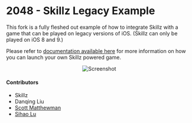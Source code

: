 # 2048 - Skillz Legacy Example

This fork is a fully fleshed out example of how to integrate Skillz with a game that can be played on legacy versions of iOS. (Skillz can only be played on iOS 8 and 9.)

Please refer to [documentation available here](https://cdn.skillz.com/doc/developer/) for more information on how you can launch your own Skillz powered game. 

<p align="center">
  <img src="http://a4.mzstatic.com/us/r30/Purple4/v4/a4/f8/af/a4f8af1d-3878-0817-859d-de76bae169c7/screen568x568.jpeg" alt="Screenshot"/>
</p>


#### Contributors

* Skillz
* Danqing Liu
* [Scott Matthewman](https://github.com/scottmatthewman)
* [Sihao Lu](https://github.com/DJBen)